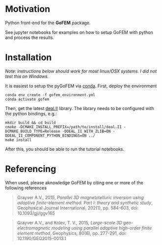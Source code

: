 # Motivation

Python front-end for the **GoFEM** package. 

See jupyter notebooks for examples on how to setup GoFEM with python and process the results.

# Installation

*Note: instructions below should work for most linux/OSX systems. I did not test this on Windows.*

It is easiest to setup the pyGoFEM via [conda](https://docs.conda.io/en/latest/). First, deploy the environment 

```
conda env create -f gofem_environment.yml
conda activate gofem
```

Then, get the latest [deal.II](https://github.com/dealii/dealii/) library. The library needs to be configured with the python bindings, e.g.:

```
mkdir build && cd build
cmake -DCMAKE_INSTALL_PREFIX=/path/to/install/deal.II -DCMAKE_BUILD_TYPE=Release -DDEAL_II_WITH_ZLIB=ON -DDEAL_II_COMPONENT_PYTHON_BINDINGS=ON ../
make install
```

After this, you should be able to run the tutorial notebooks.

# Referencing

When used, please aknowledge GoFEM by citing one or more of the following references

> Grayver A.V., 2015, *Parallel 3D magnetotelluric inversion using adaptive finite-element method. Part I: theory and synthetic study*, Geophysical Journal International, 202(1), pp. 584-603, doi: 10.1093/gji/ggv165

> Grayver A.V., and Kolev, T. V., 2015, *Large-scale 3D geo-electromagnetic modeling using parallel adaptive high-order finite element method*, Geophysics, 80(6), pp. 277-291, doi: 10.1190/GEO2015-0013.1
